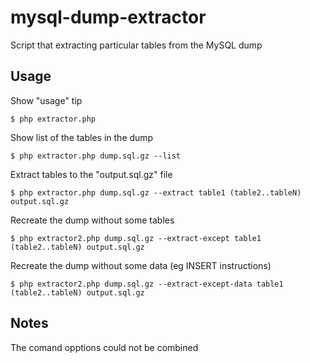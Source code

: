 # mysql-dump-extractor
Script that extracting particular tables from the MySQL dump

## Usage

Show "usage" tip
```
$ php extractor.php
```

Show list of the tables in the dump
```
$ php extractor.php dump.sql.gz --list
```

Extract tables to the "output.sql.gz" file
```
$ php extractor.php dump.sql.gz --extract table1 (table2..tableN) output.sql.gz
```

Recreate the dump without some tables
```
$ php extractor2.php dump.sql.gz --extract-except table1 (table2..tableN) output.sql.gz

```

Recreate the dump without some data (eg INSERT instructions)
```
$ php extractor2.php dump.sql.gz --extract-except-data table1 (table2..tableN) output.sql.gz
```

## Notes

The comand opptions could not be combined
